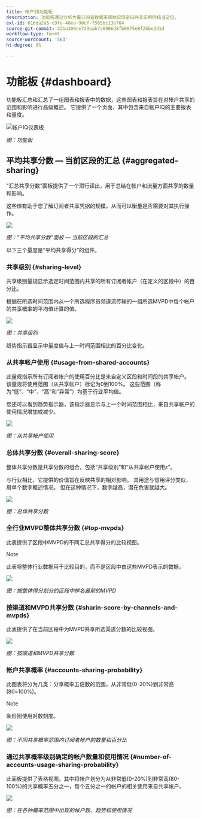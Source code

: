 ```yaml
---
title: 帐户IQ功能板
description: 功能板通过分析大量订阅者数据来帮助实现密码共享实例的精准定位。
exl-id: 616da2a5-c9fe-40ea-90cf-f565bc13e764
source-git-commit: 32ba300ce729eab7a6906d8fb0875e8f2bbe2d1d
workflow-type: tm+mt
source-wordcount: '563'
ht-degree: 0%

---
```


# 功能板 {#dashboard}

功能板汇总和汇总了一组图表和报表中的数据，这些图表和报表旨在对帐户共享的范围和影响进行高级概述。 它提供了一个页面，其中包含来自帐户IQ的主要报表和量度。

![帐户IQ仪表板](assets/dashboard-capture.png)


*图：功能板*

## 平均共享分数 — 当前区段的汇总 {#aggregated-sharing}

“汇总共享分数”面板提供了一个顶行读出，用于总结在帐户和流量方面共享的数量和影响。

这些值有助于您了解订阅者共享凭据的规模，从而可以衡量是否需要对其执行操作。

![](assets/aggregate-sharing-score.png)


*图：“平均共享分数”面板 — 当前区段的汇总*

以下三个量度是“平均共享得分”的组件。

### 共享级别 {#sharing-level}

共享级别量规显示选定时间范围内共享的所有订阅者帐户（在定义的区段中）的百分比。

根据在所选时间范围内从一个所选程序员频道流传输的一组所选MVPD中每个帐户的共享概率的平均值计算的值。

![](assets/sharing-level.png)


*图：共享级别*

趋势指示器显示中量度值与上一时间范围相比的百分比变化。

### 从共享帐户使用 {#usage-from-shared-accounts}

此量规指示所有订阅者帐户的使用百分比是来自定义区段和时间段的共享帐户。 该量规将使用范围（从共享帐户）标记为0到100%。 这些范围（称为“低”、“中”、“高”和“异常”）均基于行业平均值。

您还可以看到趋势指示器，该指示器显示与上一个时间范围相比，来自共享帐户的使用情况增加或减少。

![](assets/usage-4mshared-accounts.png)


*图：从共享帐户使用*

### 总体共享分数 {#overall-sharing-score}

整体共享分数是共享分数的组合，包括“共享级别”和“从共享帐户使用z”。

与行业相比，它提供的价值旨在反映共享的相对影响。 其用途与信用评分类似，用单个数字概述情况。 但在这种情况下，数字越高，潜在危害就越大。

![](assets/overall-sharing-score.png)


*图：总体共享分数*

<!--### MVPDs in segment {#mvpd-in-segment}

It is a table of risk indices and accounts totals for the top MVPDs ranked by overall usage or account sharing.

![](assets/mvpds-in-segment.png)-->

### 全行业MVPD整体共享分数 {#top-mvpds}

此表提供了区段中MVPD的不同汇总共享得分的比较视图。

>[!NOTE]
>
>此表将整体行业数据用于比较目的，而不是区段中由这些MVPD表示的数据。

![](assets/top-mvpds.png)


*图：按整体得分划分的区段中排名最前的MVPD*

### 按渠道和MVPD共享分数 {#sharin-score-by-channels-and-mvpds}

此表提供了在当前区段中为MVPD共享所选渠道分数的比较视图。

![](assets/sharing-scores-by-channels-mvpds.png)


*图：按渠道和MVPD共享分数*

### 帐户共享概率 {#accounts-sharing-probability}

此图表将分为几类：分享概率五倍数的范围，从非常低(0-20%)到非常高(80=100%)。

>[!NOTE]
>
>条形图使用对数刻度。


![](assets/dashboard-ac-sharing-prob.png)


*图：不同共享概率范围内订阅者帐户的数量和百分比*

### 通过共享概率级别确定的帐户数量和使用情况 {#number-of-accounts-usage-sharing-probability}

此面板提供了表格视图，其中将帐户划分为从非常低(0-20%)到非常高(80-100%)的共享概率五分之一，每个五分之一的帐户的相关使用来自共享帐户。

![](assets/no-acc-usage-prob-level.png)


*图：在各种概率范围中出现的帐户数、趋势和使用情况*

